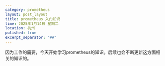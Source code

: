 ```yaml
---
category: prometheus
layout: post_layout
title: prometheus 入门知识
time: 2025年1月14日 星期二
location: 杭州
pulished: true
excerpt_separator: "##"
---
```


因为工作的需要，今天开始学习prometheus的知识。后续也会不断更新这方面相关的知识的。

##